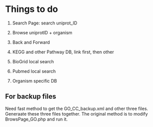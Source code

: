 # Things to do
1. Search Page: search uniprot_ID

2. Browse uniprotID + organism

3. Back and Forward

1. KEGG and other Pathway DB, link first, then other
2. BioGrid local search
3. Pubmed local search
4. Organism specific DB

## For backup files
Need fast method to get the GO_CC_backup.xml and other three files. Generaate these three files together.
The original method is to modify BrowsPage_GO.php and run it.

